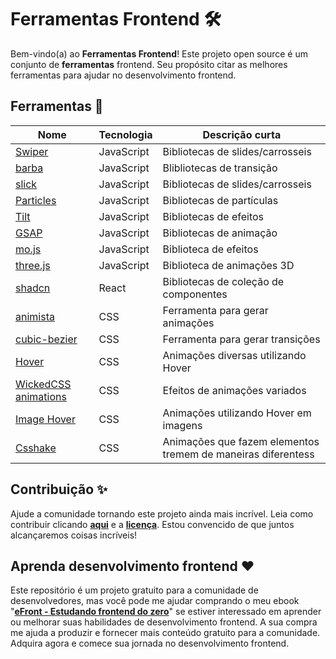 # Ferramentas Frontend 🛠️

Bem-vindo(a) ao **Ferramentas Frontend**! Este projeto open source é um conjunto de **ferramentas** frontend. Seu propósito citar as melhores ferramentas para ajudar no desenvolvimento frontend.

## Ferramentas 🎉

| Nome | Tecnologia | Descrição curta |
| ------------- | ------------- | ------------- |
| [Swiper](https://swiperjs.com/) | JavaScript | Bibliotecas de slides/carrosseis |
| [barba](https://barba.js.org/) | JavaScript | Blibliotecas de transição |
| [slick](https://kenwheeler.github.io/slick/) | JavaScript | Bibliotecas de slides/carrosseis |
| [Particles](https://vincentgarreau.com/particles.js/) | JavaScript | Bibliotecas de partículas |
| [Tilt](https://gijsroge.github.io/tilt.js/) | JavaScript | Bibliotecas de efeitos |
| [GSAP](https://gsap.com/) | JavaScript | Bibliotecas de animação |
| [mo.js](https://mojs.github.io/) |JavaScript | Biblioteca de efeitos |
| [three.js](https://threejs.org/) |JavaScript | Biblioteca de animações 3D |
| [shadcn](https://ui.shadcn.com/) | React |  Bibliotecas de coleção de componentes |
| [animista](https://animista.net/) | CSS | Ferramenta para gerar animações
| [cubic-bezier](https://cubic-bezier.com/#.17,.67,.83,.67) | CSS | Ferramenta para gerar transições
| [Hover](https://ianlunn.github.io/Hover/) | CSS | Animações diversas utilizando Hover |
| [WickedCSS animations](https://kristofferandreasen.github.io/wickedCSS/) | CSS | Efeitos de animações variados |
| [Image Hover](http://imagehover.io/) | CSS | Animações utilizando Hover em imagens |
| [Csshake](https://elrumordelaluz.github.io/csshake/) | CSS | Animações que fazem elementos tremem de maneiras diferentess|

## Contribuição ✨

Ajude a comunidade tornando este projeto ainda mais incrível. Leia como contribuir clicando **[aqui](https://github.com/iuricode/ferramentas-frontend/blob/main/CONTRIBUTING.md)** e a **[licença](https://github.com/iuricode/ferramentas-frontend/blob/main/LICENSE.md)**. Estou convencido de que juntos alcançaremos coisas incríveis!

## Aprenda desenvolvimento frontend ❤️

Este repositório é um projeto gratuito para a comunidade de desenvolvedores, mas você pode me ajudar comprando o meu ebook "**[eFront - Estudando frontend do zero](https://iuricode.com/efront)**" se estiver interessado em aprender ou melhorar suas habilidades de desenvolvimento frontend. A sua compra me ajuda a produzir e fornecer mais conteúdo gratuito para a comunidade. Adquira agora e comece sua jornada no desenvolvimento frontend.

